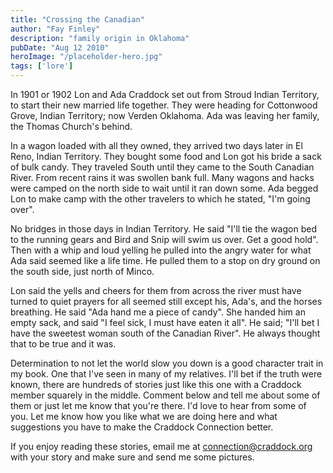 ```yaml
---
title: "Crossing the Canadian"
author: "Fay Finley"
description: "family origin in Oklahoma"
pubDate: "Aug 12 2010"
heroImage: "/placeholder-hero.jpg"
tags: ['lore']
---
```

In 1901 or 1902 Lon and Ada Craddock set out from Stroud Indian Territory, to start their new married life together. They were heading for Cottonwood Grove, Indian Territory; now Verden Oklahoma. Ada was leaving her family, the Thomas Church's behind.

In a wagon loaded with all they owned, they arrived two days later in El Reno, Indian Territory. They bought some food and Lon got his bride a sack of bulk candy. They traveled South until they came to the South Canadian River. From recent rains it was swollen bank full. Many wagons and hacks were camped on the north side to wait until it ran down some. Ada begged Lon to make camp with the other travelers to which he stated, "I'm going over".

No bridges in those days in Indian Territory. He said "I'll tie the wagon bed to the running gears and Bird and Snip will swim us over. Get a good hold". Then with a whip and loud yelling he pulled into the angry water for what Ada said seemed like a life time. He pulled them to a stop on dry ground on the south side, just north of Minco.

Lon said the yells and cheers for them from across the river must have turned to quiet prayers for all seemed still except his, Ada's, and the horses breathing. He said "Ada hand me a piece of candy". She handed him an empty sack, and said "I feel sick, I must have eaten it all". He said; "I'll bet I have the sweetest woman south of the Canadian River". He always thought that to be true and it was.

Determination to not let the world slow you down is a good character trait in my book. One that I've seen in many of my relatives. I'll bet if the truth were known, there are hundreds of stories just like this one with a Craddock member squarely in the middle. Comment below and tell me about some of them or just let me know that you're there. I'd love to hear from some of you. Let me know how you like what we are doing here and what suggestions you have to make the Craddock Connection better.

If you enjoy reading these stories, email me at connection@craddock.org with your story and make sure and send me some pictures.

